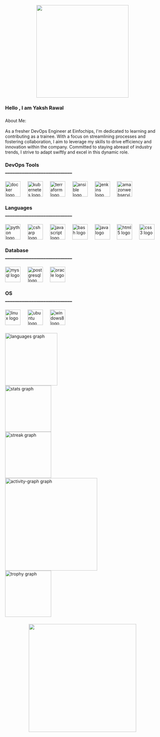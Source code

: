 <div align="center">
  <img height="300" src="https://media1.tenor.com/m/2uyENRmiUt0AAAAC/coding.gif"  />
</div>

###

<h3 align="left">Hello , I am Yaksh Rawal</h3>

###

<p align="left">About Me:<br><br>As a fresher DevOps Engineer at Einfochips, I'm dedicated to learning and contributing as a trainee. With a focus on streamlining processes and fostering collaboration, I aim to leverage my skills to drive efficiency and innovation within the company. Committed to staying abreast of industry trends, I strive to adapt swiftly and excel in this dynamic role.</p>

###

<h3 align="left">DevOps Tools<br>____________________________</h3>

###

<div align="left">
  <img src="https://skillicons.dev/icons?i=docker" height="50" alt="docker logo"  />
  <img width="15" />
  <img src="https://skillicons.dev/icons?i=kubernetes" height="50" alt="kubernetes logo"  />
  <img width="15" />
  <img src="https://cdn.jsdelivr.net/gh/devicons/devicon/icons/terraform/terraform-original.svg" height="50" alt="terraform logo"  />
  <img width="15" />
  <img src="https://skillicons.dev/icons?i=ansible" height="50" alt="ansible logo"  />
  <img width="15" />
  <img src="https://skillicons.dev/icons?i=jenkins" height="50" alt="jenkins logo"  />
  <img width="15" />
  <img src="https://skillicons.dev/icons?i=aws" height="50" alt="amazonwebservices logo"  />
</div>

###

<h3 align="left">Languages<br>____________________________</h3>

###

<div align="left">
  <img src="https://skillicons.dev/icons?i=py" height="50" alt="python logo"  />
  <img width="15" />
  <img src="https://skillicons.dev/icons?i=cs" height="50" alt="csharp logo"  />
  <img width="15" />
  <img src="https://cdn.jsdelivr.net/gh/devicons/devicon/icons/javascript/javascript-original.svg" height="50" alt="javascript logo"  />
  <img width="15" />
  <img src="https://skillicons.dev/icons?i=bash" height="50" alt="bash logo"  />
  <img width="15" />
  <img src="https://skillicons.dev/icons?i=java" height="50" alt="java logo"  />
  <img width="15" />
  <img src="https://cdn.jsdelivr.net/gh/devicons/devicon/icons/html5/html5-original.svg" height="50" alt="html5 logo"  />
  <img width="15" />
  <img src="https://cdn.jsdelivr.net/gh/devicons/devicon/icons/css3/css3-original.svg" height="50" alt="css3 logo"  />
</div>

###

<h3 align="left">Database<br>____________________________</h3>

###

<div align="left">
  <img src="https://skillicons.dev/icons?i=mysql" height="50" alt="mysql logo"  />
  <img width="15" />
  <img src="https://skillicons.dev/icons?i=postgres" height="50" alt="postgresql logo"  />
  <img width="15" />
  <img src="https://cdn.simpleicons.org/oracle/F80000" height="50" alt="oracle logo"  />
</div>

###

<h3 align="left">OS<br>____________________________</h3>

###

<div align="left">
  <img src="https://skillicons.dev/icons?i=linux" height="50" alt="linux logo"  />
  <img width="15" />
  <img src="https://cdn.simpleicons.org/ubuntu/E95420" height="50" alt="ubuntu logo"  />
  <img width="15" />
  <img src="https://cdn.simpleicons.org/windows/0078D6" height="50" alt="windows8 logo"  />
</div>

###

<div align="left">
  <img src="https://github-readme-stats.vercel.app/api/top-langs?username=yaksh0210&locale=en&hide_title=false&layout=compact&card_width=320&langs_count=5&theme=dracula&hide_border=false&order=2" height="170" alt="languages graph" /> <br>
  <img src="https://github-readme-stats.vercel.app/api?username=yaksh0210&hide_title=false&hide_rank=false&show_icons=true&include_all_commits=true&count_private=true&disable_animations=false&theme=dracula&locale=en&hide_border=false&order=1" height="150" alt="stats graph" /> <br>
  <img src="https://streak-stats.demolab.com?user=yaksh0210&locale=en&mode=daily&theme=dracula&hide_border=false&border_radius=5&order=3" height="150" alt="streak graph" /> <br>
  <img src="https://github-readme-activity-graph.vercel.app/graph?username=yaksh0210&radius=16&theme=react&area=true&order=5" height="300" alt="activity-graph graph" /> <br>
  <img src="https://github-profile-trophy.vercel.app?username=yaksh0210&theme=dracula&column=-1&row=1&margin-w=8&margin-h=8&no-bg=false&no-frame=false&order=4" height="150" alt="trophy graph"  />
</div>

###

<div align="center">
  <img height="350" src="https://imgs.search.brave.com/JsqkQbtgsk7BRwHM3-lvWnklbFs18rpE3sqFlHoraw4/rs:fit:860:0:0/g:ce/aHR0cHM6Ly93d3cu/Y29udHJhc3RzZWN1/cml0eS5jb20vaHMt/ZnMvaHViZnMvaW1h/Z2VzL0Rldk9wcyUy/MFNvbHV0aW9ucy9k/ZXZvcHMtY3Mtd2F5/LmdpZj93aWR0aD0x/MzIyJm5hbWU9ZGV2/b3BzLWNzLXdheS5n/aWY.gif"  />
</div>

###
